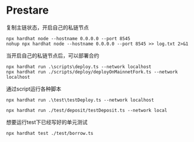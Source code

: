 # Prestare
复制主链状态，开启自己的私链节点
```shell
npx hardhat node --hostname 0.0.0.0 --port 8545
nohup npx hardhat node --hostname 0.0.0.0 --port 8545 >> log.txt 2>&1
```

当开启自己的私链节点后，可以部署合约
```
npx hardhat run .\scripts\deploy.ts --network localhost
npx hardhat run ./scripts/deploy/deployOnMainnetFork.ts --network localhost
```

通过script运行各种脚本
```
npx hardhat run .\test\testDeploy.ts --network localhost

npx hardhat run ./test/deposit/testDeposit.ts --network local
```

想要运行test下已经写好的单元测试
```
npx hardhat test ./test/borrow.ts
```


